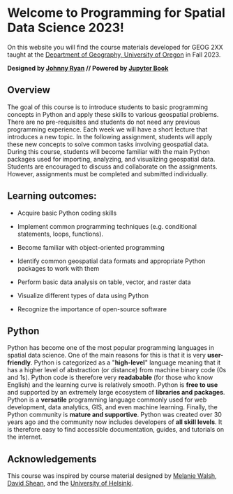 # Welcome to Programming for Spatial Data Science 2023!

On this website you will find the course materials developed for GEOG 2XX taught at the [Department of Geography, University of Oregon](https://geography.uoregon.edu/) in Fall 2023. 

**Designed by [Johnny Ryan](https://www.johnny-ryan.com/) // Powered by [Jupyter Book](https://jupyterbook.org/)**

## Overview

The goal of this course is to introduce students to basic programming concepts in Python and apply these skills to various geospatial problems. There are no pre-requisites and students do not need any previous programming experience. Each week we will have a short lecture that introduces a new topic. In the following assignment, students will apply these new concepts to solve common tasks involving geospatial data. During this course, students will become familiar with the main Python packages used for importing, analyzing, and visualizing geospatial data. Students are encouraged to discuss and collaborate on the assignments. However, assignments must be completed and submitted individually. 

## Learning outcomes:

* Acquire basic Python coding skills

* Implement common programming techniques (e.g. conditional statements, loops, functions).

* Become familiar with object-oriented programming

* Identify common geospatial data formats and appropriate Python packages to work with them

* Perform basic data analysis on table, vector, and raster data

* Visualize different types of data using Python

* Recognize the importance of open-source software

## Python 

Python has become one of the most popular programming languages in spatial data science. One of the main reasons for this is that it is very **user-friendly**. Python is categorized as a "**high-level**" language meaning that it has a higher level of abstraction (or distance) from machine binary code (0s and 1s). Python code is therefore very **readabable** (for those who know English) and the learning curve is relatively smooth. Python is **free to use** and supported by an extremely large ecosystem of **libraries and packages**. Python is a **versatile** programming language commonly used for web development, data analytics, GIS, and even machine learning. Finally, the Python community is **mature and supportive**. Python was created over 30 years ago and the community now includes developers of **all skill levels**. It is therefore easy to find accessible documentation, guides, and tutorials on the internet.

## Acknowledgements

This course was inspired by course material designed by [Melanie Walsh](https://melaniewalsh.github.io/Intro-Cultural-Analytics/welcome.html), [David Shean](https://github.com/UW-GDA/gda_course_2021), and the [University of Helsinki](https://geo-python-site.readthedocs.io/en/latest/). 





